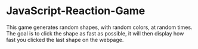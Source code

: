 # JavaScript-Reaction-Game

This game generates random shapes, with random colors, at random times.
The goal is to click the shape as fast as possible, it will then display how fast you clicked the last shape on the webpage. 
